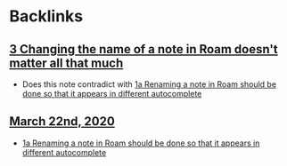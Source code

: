 
# Backlinks
## [3 Changing the name of a note in Roam doesn't matter all that much](<3 Changing the name of a note in Roam doesn't matter all that much.md>)
- Does this note contradict with [1a Renaming a note in Roam should be done so that it appears in different autocomplete](<1a Renaming a note in Roam should be done so that it appears in different autocomplete.md>)

## [March 22nd, 2020](<March 22nd, 2020.md>)
- [1a Renaming a note in Roam should be done so that it appears in different autocomplete](<1a Renaming a note in Roam should be done so that it appears in different autocomplete.md>)

